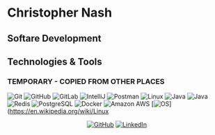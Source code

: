 # Christopher Nash

## Softare Development

## Technologies & Tools 

### TEMPORARY - COPIED FROM OTHER PLACES
  ![Git](https://img.shields.io/badge/-Git-black?style=flat-square&logo=git)
  ![GitHub](https://img.shields.io/badge/-GitHub-181717?style=flat-square&logo=github)
  ![GitLab](https://img.shields.io/badge/-GitLab-FCA121?style=flat-square&logo=gitlab)
  ![IntelliJ](https://img.shields.io/badge/-IntelliJ%20IDEA-black?style=flat-square&logo=jetbrains)
  ![Postman](https://img.shields.io/badge/Postman-black?style=flat-square&logo=postman)
  ![Linux](https://img.shields.io/badge/Linux-black?style=flat-square&logo=linux)
   ![Java](https://img.shields.io/badge/Java-orange?style=flat-square&logo=java)
   ![Java](https://img.shields.io/badge/-java-E34A86?style=flat-square&logo=java)
   ![Redis](https://img.shields.io/badge/-Redis-black?style=flat-square&logo=Redis)
   ![PostgreSQL](https://img.shields.io/badge/-PostgreSQL-336791?style=flat-square&logo=postgresql)
   ![Docker](https://img.shields.io/badge/-Docker-black?style=flat-square&logo=docker)
   ![Amazon AWS](https://img.shields.io/badge/Amazon%20AWS-232F3E?style=flat-square&logo=amazon-aws)
   [![OS](https://img.shields.io/badge/OS-Linux-informational?style=flat-square&logo=linux&logoColor=white)](https://en.wikipedia.org/wiki/Linux
   <p align="center">
       <a href="https://github.com/christopher-nash" target="_blank"><img alt="GitHub" src="https://img.shields.io/badge/-@alwinw-181717?style=flat-square&logo=GitHub&logoColor=white"></a>
    <a href="https://www.linkedin.com/in/christophernashslc" target="_blank"><img alt="LinkedIn" src="https://img.shields.io/badge/-LinkedIn-0077B5?style=flat-square&logo=Linkedin&logoColor=white"></a>
  </p>
